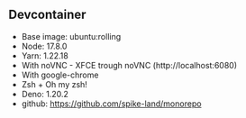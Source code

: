## Devcontainer

- Base image: ubuntu:rolling
- Node: 17.8.0
- Yarn: 1.22.18
- With noVNC - XFCE trough noVNC (http://localhost:6080)
- With google-chrome
- Zsh + Oh my zsh!
- Deno: 1.20.2
- github: https://github.com/spike-land/monorepo
